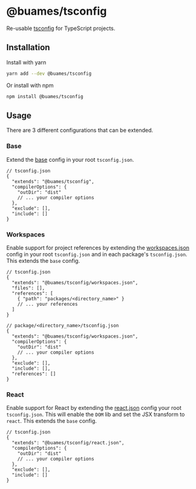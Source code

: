 # @buames/tsconfig

Re-usable [tsconfig] for TypeScript projects.

## Installation

Install with yarn

```sh
yarn add --dev @buames/tsconfig
```

Or install with npm

```sh
npm install @buames/tsconfig
```

## Usage

There are 3 different configurations that can be extended.

### Base

Extend the [base] config in your root `tsconfig.json`.

```jsonc
// tsconfig.json
{
  "extends": "@buames/tsconfig",
  "compilerOptions": {
    "outDir": "dist"
    // ... your compiler options
  },
  "exclude": [],
  "include": []
}
```

### Workspaces

Enable support for project references by extending the [workspaces.json] config in your root
`tsconfig.json` and in each package's `tsconfig.json`. This extends the `base` config.

```jsonc
// tsconfig.json
{
  "extends": "@buames/tsconfig/workspaces.json",
  "files": [],
  "references": [
    { "path": "packages/<directory_name>" }
    // ... your references
  ]
}
```

```jsonc
// package/<directory_name>/tsconfig.json
{
  "extends": "@buames/tsconfig/workspaces.json",
  "compilerOptions": {
    "outDir": "dist"
    // ... your compiler options
  },
  "exclude": [],
  "include": [],
  "references": []
}
```

### React

Enable support for React by extending the [react.json] config your root `tsconfig.json`. This will
enable the `DOM` lib and set the JSX transform to `react`. This extends the `base` config.

```jsonc
// tsconfig.json
{
  "extends": "@buames/tsconfig/react.json",
  "compilerOptions": {
    "outDir": "dist"
    // ... your compiler options
  },
  "exclude": [],
  "include": []
}
```

[base]: tsconfig.json
[react.json]: react.json
[workspaces.json]: workspaces.json
[tsconfig]: https://www.typescriptlang.org/tsconfig

